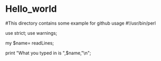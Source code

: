 # Hello_world
#This directory contains some example for github usage
#!/usr/bin/perl

use strict;
use warnings;

my $name= readLines;

print "What you typed in is ",$name,"\n";
